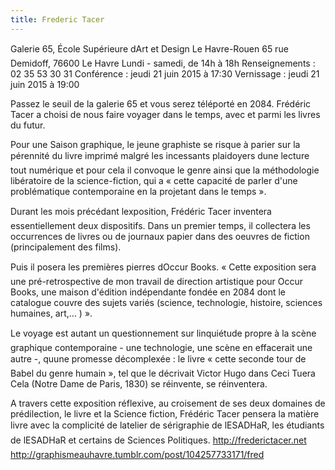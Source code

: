 ```yaml
---
title: Frederic Tacer
---
```

Galerie 65, École Supérieure dArt et Design Le
Havre-Rouen
65 rue Demidoff, 76600 Le Havre
Lundi - samedi, de 14h à 18h
Renseignements : 02 35 53 30 31
Conférence : jeudi 21 juin 2015 à 17:30
Vernissage : jeudi 21 juin 2015 à 19:00


Passez le seuil de la galerie 65 et vous serez téléporté en 2084. Frédéric Tacer a choisi de nous
faire voyager dans le temps, avec et parmi les livres du
futur.

Pour une Saison graphique, le jeune graphiste se risque à
parier sur la pérennité du livre imprimé malgré les
incessants plaidoyers dune lecture tout numérique et
pour cela il convoque le genre ainsi que la méthodologie
libératoire de la science-fiction, qui a « cette capacité de
parler d'une problématique contemporaine en la
projetant dans le temps ».

Durant les mois précédant lexposition, Frédéric Tacer
inventera essentiellement deux dispositifs. Dans un
premier temps, il collectera les occurrences de livres ou
de journaux papier dans des oeuvres de fiction
(principalement des films).

Puis il posera les premières pierres dOccur Books. «
Cette exposition sera une pré-retrospective de mon
travail de direction artistique pour Occur Books, une
maison d'édition indépendante fondée en 2084 dont le
catalogue couvre des sujets variés (science, technologie,
histoire, sciences humaines, art,... ) ».

Le voyage est autant un questionnement sur linquiétude
propre à la scène graphique contemporaine - une
technologie, une scène en effacerait une autre -, quune
promesse décomplexée : le livre « cette seconde tour de
Babel du genre humain », tel que le décrivait Victor Hugo
dans Ceci Tuera Cela (Notre Dame de Paris, 1830) se
réinvente, se réinventera.

A travers cette exposition réflexive, au croisement de ses deux domaines de prédilection, le livre
et la Science fiction, Frédéric Tacer pensera la matière livre avec la complicité de latelier de
sérigraphie de lESADHaR, les étudiants de lESADHaR et certains de Sciences Politiques.
http://frederictacer.net
http://graphismeauhavre.tumblr.com/post/104257733171/fred

